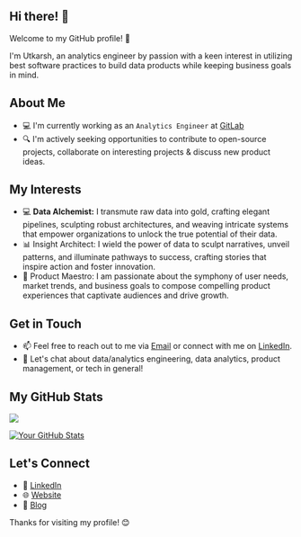 ## Hi there! 👋

Welcome to my GitHub profile! 🚀

I'm Utkarsh, an analytics engineer by passion with a keen interest in utilizing best software practices to build data products while keeping business goals in mind.

## About Me
- 💻 I'm currently working as an `Analytics Engineer` at [GitLab](https://about.gitlab.com/)
- 🔍 I'm actively seeking opportunities to contribute to open-source projects, collaborate on interesting projects & discuss new product ideas.

## My Interests
- 💻 **Data Alchemist:** I transmute raw data into gold, crafting elegant pipelines, sculpting robust architectures, and weaving intricate systems that empower organizations to unlock the true potential of their data.
- 📊 Insight Architect: I wield the power of data to sculpt narratives, unveil patterns, and illuminate pathways to success, crafting stories that inspire action and foster innovation.
- 🚀 Product Maestro: I am passionate about the symphony of user needs, market trends, and business goals to compose compelling product experiences that captivate audiences and drive growth.

## Get in Touch
- 📫 Feel free to reach out to me via [Email](mailto:utkarshsinghal06@gmail.com) or connect with me on [LinkedIn](https://www.linkedin.com/in/utkarsh-singhal-/).
- 💬 Let's chat about data/analytics engineering, data analytics, product management, or tech in general!

## My GitHub Stats
![](https://komarev.com/ghpvc/?username=utkarsh060&color=blue)

[![Your GitHub Stats](https://github-readme-stats.vercel.app/api?username=utkarsh060&show_icons=true&theme=dark)](https://github.com/utkarsh060)


## Let's Connect
- 🔗 [LinkedIn](https://www.linkedin.com/in/utkarsh-singhal-/)
- 🌐 [Website](https://utkarsh060.github.io)
- 📝 [Blog](https://tradewithpython.com/)

Thanks for visiting my profile! 😊
